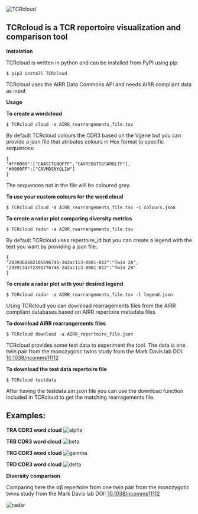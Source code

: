![TCRcloud](https://github.com/oldguyeric/TCRcloud/raw/main/images/TCRcloud.png)

## TCRcloud is a TCR repertoire visualization and comparison tool

**Instalation**

TCRcloud is written in python and can be installed from PyPI using pip

    $ pip3 install TCRcloud

TCRcloud uses the AIRR Data Commons API and needs AIRR compliant data as input

**Usage**

**To create a wordcloud**

    $ TCRcloud cloud -a AIRR_rearrangements_file.tsv

By default TCRcloud colours the CDR3 based on the Vgene but you can provide a json file that atributes colours in Hex format to specific sequences:

    {
    "#FF0000":["CAASITGNQFYF","CAVREDGTSGSARQLTF"],
    "#0000FF":["CAVMDSNYQLIW"]
    }

The sequences not in the file will be coloured grey.

**To use your custom colours for the word cloud**

    $ TCRcloud cloud -a AIRR_rearrangements_file.tsv -c colours.json

**To create a radar plot comparing diversity metrics**

    $ TCRcloud radar -a AIRR_rearrangements_file.tsv

By default TCRcloud uses repertoire_id but you can create a legend with the text you want by providing a json file:

    {
    "2839362682105696746-242ac113-0001-012":"Twin 2A",
    "2939134772391776746-242ac113-0001-012":"Twin 2B"
    }  

**To create a radar plot with your desired legend**

	$ TCRcloud radar -a AIRR_rearrangements_file.tsv -l legend.json

Using TCRcloud you can download rearragements files from the AIRR compliant databases based on AIRR repertoire metadata files

**To download AIRR rearrangements files**

    $ TCRcloud download -a AIRR_repertoire_file.json

TCRcloud provides some test data to experiment the tool. The data is one twin pair from the monozygotic twins study from the Mark Davis lab DOI:[ 10.1038/ncomms11112](https://doi.org/10.1038/ncomms11112)

**To download the test data repertoire file**

    $ TCRcloud testdata

After having the testdata.airr.json file you can use the download function included in TCRcloud to get the matching rearragements file.

## Examples:

**TRA CDR3 word cloud**
![alpha](https://github.com/oldguyeric/TCRcloud/raw/main/images/alpha.png)

**TRB CDR3 word cloud**
![beta](https://github.com/oldguyeric/TCRcloud/raw/main/images/beta.png)

**TRG CDR3 word cloud**
![gamma](https://github.com/oldguyeric/TCRcloud/raw/main/images/gamma.png) 

**TRD CDR3 word cloud**
![delta](https://github.com/oldguyeric/TCRcloud/raw/main/images/delta.png) 

**Diversity comparison**

Comparing here the αβ repertoire from one twin pair from the monozygotic twins study from the Mark Davis lab DOI:[ 10.1038/ncomms11112](https://doi.org/10.1038/ncomms11112)

![radar](https://github.com/oldguyeric/TCRcloud/raw/main/images/radar.png)

